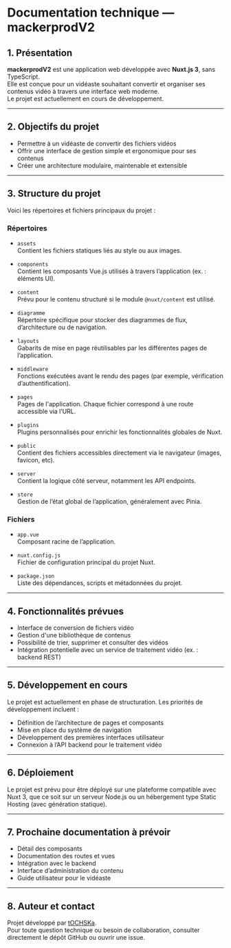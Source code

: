 # Documentation technique — mackerprodV2

## 1. Présentation

**mackerprodV2** est une application web développée avec **Nuxt.js 3**, sans TypeScript.  
Elle est conçue pour un vidéaste souhaitant convertir et organiser ses contenus vidéo à travers une interface web moderne.  
Le projet est actuellement en cours de développement.

---

## 2. Objectifs du projet

- Permettre à un vidéaste de convertir des fichiers vidéos
- Offrir une interface de gestion simple et ergonomique pour ses contenus
- Créer une architecture modulaire, maintenable et extensible

---

## 3. Structure du projet

Voici les répertoires et fichiers principaux du projet :

### Répertoires

- `assets`  
  Contient les fichiers statiques liés au style ou aux images.

- `components`  
  Contient les composants Vue.js utilisés à travers l’application (ex. : éléments UI).

- `content`  
  Prévu pour le contenu structuré si le module `@nuxt/content` est utilisé.

- `diagramme`  
  Répertoire spécifique pour stocker des diagrammes de flux, d’architecture ou de navigation.

- `layouts`  
  Gabarits de mise en page réutilisables par les différentes pages de l’application.

- `middleware`  
  Fonctions exécutées avant le rendu des pages (par exemple, vérification d’authentification).

- `pages`  
  Pages de l'application. Chaque fichier correspond à une route accessible via l’URL.

- `plugins`  
  Plugins personnalisés pour enrichir les fonctionnalités globales de Nuxt.

- `public`  
  Contient des fichiers accessibles directement via le navigateur (images, favicon, etc).

- `server`  
  Contient la logique côté serveur, notamment les API endpoints.

- `store`  
  Gestion de l’état global de l’application, généralement avec Pinia.

### Fichiers

- `app.vue`  
  Composant racine de l’application.

- `nuxt.config.js`  
  Fichier de configuration principal du projet Nuxt.

- `package.json`  
  Liste des dépendances, scripts et métadonnées du projet.

---

## 4. Fonctionnalités prévues

- Interface de conversion de fichiers vidéo
- Gestion d'une bibliothèque de contenus
- Possibilité de trier, supprimer et consulter des vidéos
- Intégration potentielle avec un service de traitement vidéo (ex. : backend REST)

---

## 5. Développement en cours

Le projet est actuellement en phase de structuration. Les priorités de développement incluent :

- Définition de l’architecture de pages et composants
- Mise en place du système de navigation
- Développement des premières interfaces utilisateur
- Connexion à l’API backend pour le traitement vidéo

---

## 6. Déploiement

Le projet est prévu pour être déployé sur une plateforme compatible avec Nuxt 3, que ce soit sur un serveur Node.js ou un hébergement type Static Hosting (avec génération statique).

---

## 7. Prochaine documentation à prévoir

- Détail des composants
- Documentation des routes et vues
- Intégration avec le backend
- Interface d’administration du contenu
- Guide utilisateur pour le vidéaste

---

## 8. Auteur et contact

Projet développé par [tOCHSKa](https://github.com/tOCHSKa).  
Pour toute question technique ou besoin de collaboration, consulter directement le dépôt GitHub ou ouvrir une issue.

